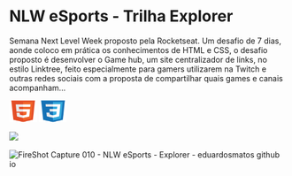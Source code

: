 # NLW eSports - Trilha Explorer

Semana Next Level Week proposto pela Rocketseat. Um desafio de 7 dias, aonde coloco em prática os conhecimentos de HTML e CSS, o desafio proposto é desenvolver o 
Game hub, um site centralizador de links, no estilo Linktree, feito especialmente para gamers utilizarem na Twitch e outras redes sociais com a proposta de compartilhar
quais games e canais acompanham...

<div style="display: inline_block">
  <img align="center" alt="Du-HTML" height="40" width="50" src="https://raw.githubusercontent.com/devicons/devicon/master/icons/html5/html5-original.svg">
  <img align="center" alt="Du-CSS" height="40" width="50" src="https://raw.githubusercontent.com/devicons/devicon/master/icons/css3/css3-original.svg">
</div>

<br>

<img src="http://img.shields.io/static/v1?label=STATUS&message=CONCLUIDO&color=GREEN&style=for-the-badge"/>

![FireShot Capture 010 - NLW eSports - Explorer - eduardosmatos github io](https://user-images.githubusercontent.com/27296909/191140141-5c825b62-308f-4986-b573-a3e875954518.png)
